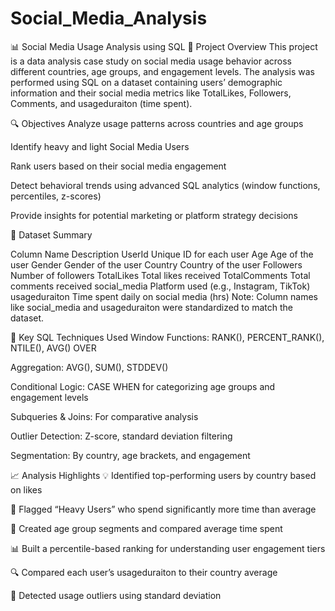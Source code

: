 # Social_Media_Analysis
📊 Social Media Usage Analysis using SQL
📁 Project Overview
This project is a data analysis case study on social media usage behavior across different countries, age groups, and engagement levels. The analysis was performed using SQL on a dataset containing users’ demographic information and their social media metrics like TotalLikes, Followers, Comments, and usageduraiton (time spent).

🔍 Objectives
Analyze usage patterns across countries and age groups

Identify heavy and light Social Media Users

Rank users based on their social media engagement

Detect behavioral trends using advanced SQL analytics (window functions, percentiles, z-scores)

Provide insights for potential marketing or platform strategy decisions

📂 Dataset Summary

Column Name	Description
UserId	Unique ID for each user
Age	Age of the user
Gender	Gender of the user
Country	Country of the user
Followers	Number of followers
TotalLikes	Total likes received
TotalComments	Total comments received
social_media	Platform used (e.g., Instagram, TikTok)
usageduraiton	Time spent daily on social media (hrs)
Note: Column names like social_media and usageduraiton were standardized to match the dataset.

🧠 Key SQL Techniques Used
Window Functions: RANK(), PERCENT_RANK(), NTILE(), AVG() OVER

Aggregation: AVG(), SUM(), STDDEV()

Conditional Logic: CASE WHEN for categorizing age groups and engagement levels

Subqueries & Joins: For comparative analysis

Outlier Detection: Z-score, standard deviation filtering

Segmentation: By country, age brackets, and engagement

📈 Analysis Highlights
💡 Identified top-performing users by country based on likes

📌 Flagged “Heavy Users” who spend significantly more time than average

🎯 Created age group segments and compared average time spent

📊 Built a percentile-based ranking for understanding user engagement tiers

🔍 Compared each user’s usageduraiton to their country average

🧪 Detected usage outliers using standard deviation


